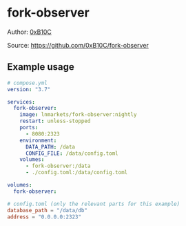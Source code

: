 # fork-observer

Author: [0xB10C](https://github.com/0xB10C)

Source: https://github.com/0xB10C/fork-observer

## Example usage

```yaml
# compose.yml
version: "3.7"

services:
  fork-observer:
    image: lnmarkets/fork-observer:nightly
    restart: unless-stopped
    ports:
      - 8080:2323
    environment:
      DATA_PATH: /data
      CONFIG_FILE: /data/config.toml
    volumes:
      - fork-observer:/data
      - ./config.toml:/data/config.toml

volumes:
  fork-observer:
```

```toml
# config.toml (only the relevant parts for this example)
database_path = "/data/db"
address = "0.0.0.0:2323"
```